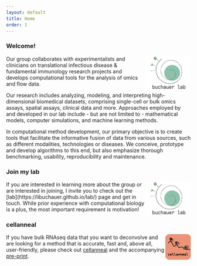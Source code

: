 ```yaml
---
layout: default
title: Home
order: 1
---
```


### Welcome!

<img style="width:9em" src="images/buchauer_lab.png" align="right">
Our group collaborates with experimentalists and clinicians on translational infectious disease & fundamental immunology research projects and develops computational tools for the analysis of omics and flow data.  

Our research includes analyzing, modeling, and interpreting high-dimensional biomedical datasets, comprising single-cell or bulk omics assays, spatial assays, clinical data and more. Approaches employed by and developed in our lab include - but are not limited to - mathematical models, computer simulations, and machine learning methods. 

In computational method development, our primary objective is to create tools that facilitate the informative fusion of data from various sources, such as different modalities, technologies or diseases. We conceive, prototype and develop algorithms to this end, but also emphasize thorough benchmarking, usability, reproducibility and maintenance.


### Join my lab
<img style="width:9em" src="images/buchauer_lab.png" align="right">
If you are interested in learning more about the group or are interested in joining, I invite you to check out the [lab](https://libuchauer.github.io/lab/) page and get in touch. While prior experience with computational biology is a plus, the most important requirement is motivation!


### cellanneal
<img style="width:5em" src="images/logo.png" align="right">

If you have bulk RNAseq data that you want to deconvolve and are looking for a method that is accurate, fast and, above all, user-friendly, please check out [cellanneal](https://github.com/LiBuchauer/cellanneal) and the accompanying [pre-print](https://arxiv.org/abs/2110.08209).


